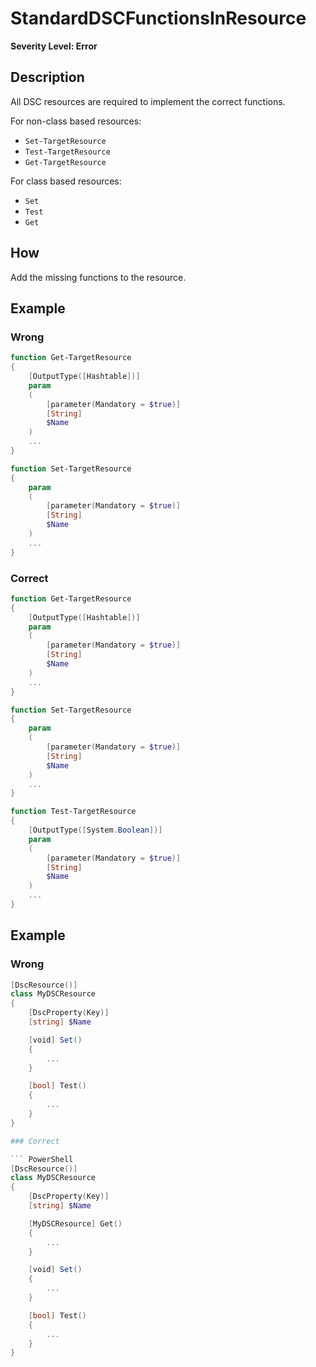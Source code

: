 # StandardDSCFunctionsInResource

**Severity Level: Error**

## Description

All DSC resources are required to implement the correct functions.

For non-class based resources:
* `Set-TargetResource`
* `Test-TargetResource`
* `Get-TargetResource`

For class based resources:
* `Set`
* `Test`
* `Get`

## How

Add the missing functions to the resource.

## Example

### Wrong

``` PowerShell
function Get-TargetResource
{
    [OutputType([Hashtable])]
    param
    (
        [parameter(Mandatory = $true)]
        [String]
        $Name
    )
    ...
}

function Set-TargetResource
{
    param
    (
        [parameter(Mandatory = $true)]
        [String]
        $Name
    )
    ...
}
```
### Correct

``` PowerShell
function Get-TargetResource
{
    [OutputType([Hashtable])]
    param
    (
        [parameter(Mandatory = $true)]
        [String]
        $Name
    )
    ...
}

function Set-TargetResource
{
    param
    (
        [parameter(Mandatory = $true)]
        [String]
        $Name
    )
    ...
}

function Test-TargetResource
{
    [OutputType([System.Boolean])]
    param
    (
        [parameter(Mandatory = $true)]
        [String]
        $Name
    )
    ...
}
```

## Example

### Wrong

``` PowerShell
[DscResource()]
class MyDSCResource
{
    [DscProperty(Key)]
    [string] $Name

    [void] Set()
    {
        ...
    }

    [bool] Test()
    {
        ...
    }
}

### Correct

``` PowerShell
[DscResource()]
class MyDSCResource
{
    [DscProperty(Key)]
    [string] $Name

    [MyDSCResource] Get()
    {
        ...
    }

    [void] Set()
    {
        ...
    }

    [bool] Test()
    {
        ...
    }
}
```

